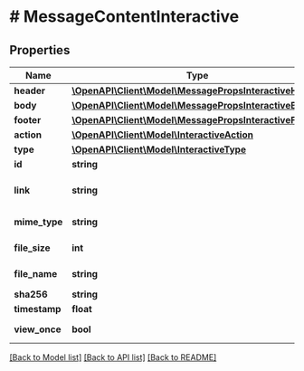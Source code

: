 # # MessageContentInteractive

## Properties

Name | Type | Description | Notes
------------ | ------------- | ------------- | -------------
**header** | [**\OpenAPI\Client\Model\MessagePropsInteractiveHeader**](MessagePropsInteractiveHeader.md) |  | [optional]
**body** | [**\OpenAPI\Client\Model\MessagePropsInteractiveBody**](MessagePropsInteractiveBody.md) |  | [optional]
**footer** | [**\OpenAPI\Client\Model\MessagePropsInteractiveFooter**](MessagePropsInteractiveFooter.md) |  | [optional]
**action** | [**\OpenAPI\Client\Model\InteractiveAction**](InteractiveAction.md) |  |
**type** | [**\OpenAPI\Client\Model\InteractiveType**](InteractiveType.md) |  | [optional]
**id** | **string** | Media ID |
**link** | **string** | Optional. Link to media | [optional]
**mime_type** | **string** | Mime type of media |
**file_size** | **int** | File size in bytes |
**file_name** | **string** | Optional. File name | [optional]
**sha256** | **string** | Checksum | [optional]
**timestamp** | **float** | Created at | [optional]
**view_once** | **bool** | Is view once | [optional]

[[Back to Model list]](../../README.md#models) [[Back to API list]](../../README.md#endpoints) [[Back to README]](../../README.md)
